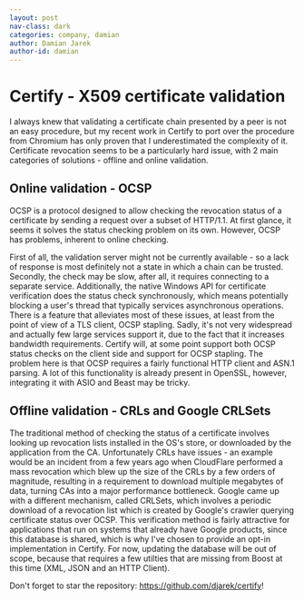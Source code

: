 ```yaml
---
layout: post
nav-class: dark
categories: company, damian
author: Damian Jarek
author-id: damian
---
```

# Certify - X509 certificate validation
I always knew that validating a certificate chain presented by a peer is not an
easy procedure, but my recent work in Certify to port over the procedure from
Chromium has only proven that I underestimated the complexity of it. Certificate
revocation seems to be a particularly hard issue, with 2 main categories of
solutions - offline and online validation.

## Online validation - OCSP
OCSP is a protocol designed to allow checking the revocation status of a
certificate by sending a request over a subset of HTTP/1.1. At first glance, it
seems it solves the status checking problem on its own. However, OCSP has
problems, inherent to online checking.

First of all, the validation server might not be currently available - so a lack
of response is most definitely not a state in which a chain can be trusted.
Secondly, the check may be slow, after all, it requires connecting to a separate
service. Additionally, the native Windows API for certificate verification does
the status check synchronously, which means potentially blocking a user's thread
that typically services asynchronous operations. There is a feature that
alleviates most of these issues, at least from the point of view of a TLS
client, OCSP stapling. Sadly, it's not very widespread and actually few large
services support it, due to the fact that it increases bandwidth requirements.
Certify will, at some point support both OCSP status checks on the client side
and support for OCSP stapling. The problem here is that OCSP requires a fairly
functional HTTP client and ASN.1 parsing. A lot of this functionality is already
present in OpenSSL, however, integrating it with ASIO and Beast may be tricky.


## Offline validation - CRLs and Google CRLSets
The traditional method of checking the status of a certificate involves looking
up revocation lists installed in the OS's store, or downloaded by the
application from the CA. Unfortunately CRLs have issues - an example would be an
incident from a few years ago when CloudFlare performed a mass revocation which
blew up the size of the CRLs by a few orders of magnitude, resulting in a
requirement to download multiple megabytes of data, turning CAs into a major
performance bottleneck. Google came up with a different mechanism, called
CRLSets, which involves a periodic download of a revocation list which is
created by Google's crawler querying certificate status over OCSP. This
verification method is fairly attractive for applications that run on systems
that already have Google products, since this database is shared, which is why
I've chosen to provide an opt-in implementation in Certify. For now, updating
the database will be out of scope, because that requires a few utilties that are
missing from Boost at this time (XML, JSON and an HTTP Client).

Don't forget to star the repository: https://github.com/djarek/certify!
